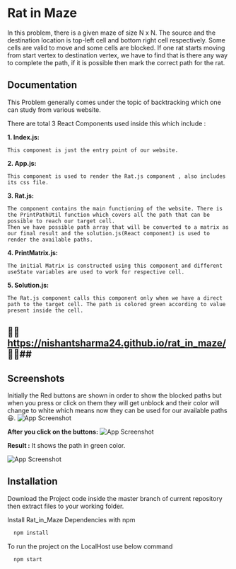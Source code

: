 
# Rat in Maze

In this problem, there is a given maze of size N x N. 
The source and the destination location is top-left cell and bottom right cell respectively.
Some cells are valid to move and some cells are blocked. If one rat starts moving from start vertex to destination vertex, we have to find that is there any way to complete the path, if it is possible then mark the correct path for the rat.



## Documentation

This Problem generally comes under the topic of backtracking which one can study from various website.
  
  
  There are total 3 React Components used inside this which include :  
    
  **1. Index.js:**  
   ```
  This component is just the entry point of our website.
   ```
   **2. App.js:**  
   ```
  This component is used to render the Rat.js component , also includes its css file.

   ```  
  **3. Rat.js:**  
   ```
   The component contains the main functioning of the website. There is the PrintPathUtil function which covers all the path that can be possible to reach our target cell.
   Then we have possible path array that will be converted to a matrix as our final result and the solution.js(React component) is used to render the available paths.
  
   ```
   **4. PrintMatrix.js:**  
   ```
   The initial Matrix is constructed using this component and different useState variables are used to work for respective cell. 
  
   ```
   **5. Solution.js:**  
   ```
   The Rat.js component calls this component only when we have a direct path to the target cell. The path is colored green according to value present inside the cell. 
  
   ```
    
   ## 💫💫https://nishantsharma24.github.io/rat_in_maze/ 💫💫##

## Screenshots

Initially the Red buttons are shown in order to show the blocked paths but when you press or click on them 
they will get unblock and their color will change to white which means now they can be used for our available paths 😃. 
![App Screenshot](https://i.postimg.cc/RC8SPC6d/1.png)

**After you click on the buttons:**
![App Screenshot](https://i.postimg.cc/XJVxrvKR/2.png )

**Result :**
It shows the path in green color.  

![App Screenshot](https://i.postimg.cc/7L1mPzz1/3.png )


## Installation

Download the Project code inside the master branch of current repository then extract files to your working folder.
  

Install Rat_in_Maze Dependencies with npm

```bash
  npm install  
```
To run the project on the LocalHost use below command
```bash
  npm start
```
